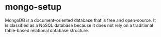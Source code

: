# mongo-setup
MongoDB is a document-oriented database that is free and open-source. It is classified as a NoSQL database because it does not rely on a traditional table-based relational database structure.
